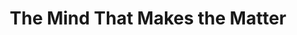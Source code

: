 ---
layout: other-video
permalink: /the-mind-that-makes-the-matter
title: The Mind That Makes the Matter
video_number: 79
release_date: 2000-01-01
description: 
cast: 
video_info:
  - bitchute;Bitchute archive;2aSdXVN1Y33r
video_available: true
medium: live action
old_cm_description: |
  This is a psychological journey through the tormented mind of an art student who is summoned to the top of a gothic temple known as the Dreaded Drake Tower. An evil wizard who lives inside the top dome casts a spell on him, which gives him the power to involuntarily manifest horrible things. Whatever he imagines becomes a reality and his own creativeness becomes a doomsday dream which terminates the entire human race. The Drake Tower in Philadelphia is a sinister looking building that looks like the temple of Zuul in Ghostbusters. With special permission, I got to shoot on the top of it. This is a remake of my old film "Deadly Dreams" from 1993, but this one is much better. It's highly experimental, with lots of metaphoric imagery, and shot loosely around school. It shows my filmmaking abililtes maturing past horror b-movies.
james_old_star_rating: 5
james_old_number_rating: 10
---